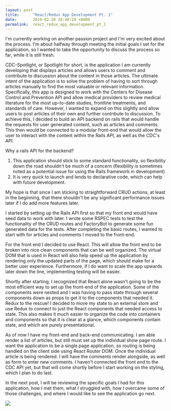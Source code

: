 ```yaml
---
layout: post
title:      "React/Redux App Development Pt. 1"
date:       2019-02-20 20:40:10 +0000
permalink:  react_redux_app_development_pt_1
---
```



I'm currently working on another passion project and I'm very excited about the process. I'm about halfway through meeting the initial goals I set for the application, so I wanted to take the opportunity to discuss the process so far, while it is still fresh. 

CDC-Spotlight, or Spotlight for short, is the application I am currently developing that displays articles and allows users to comment and contribute to discussion about the content in those articles. The ultimate intent of the application is to solve the problem of having to sort through articles manually to find the most valuable or relevant information. Specifically, this app is designed to work with the Centers for Disease Control and Prevention API and allow medical providers to review medical literature for the most up-to-date studies, frontline treatments, and standards of care. However, I wanted to expand on this slightly and allow users to post articles of their own and further contribute to discussion. To achieve this, I decided to build an API backend on rails that would handle the requests for user generated content, such as articles and comments. This then would be connected to a modular front-end that would allow the user to interact with the content within the Rails API, as well as the CDC's API. 

Why a rails API for the backend? 
1) This application should stick to some standard functionality, so flexibility down the road shouldn't be much of a concern (flexibility is sometimes  noted as a potential issue for using the Rails framework in development) 
2) It is very quick to launch and lends to declarative code, which can help with future development.

My hope is that since I am sticking to straightforward CRUD actions, at least in the beginning, that there shouldn't be any significant performance issues later if I do add more features later.

I started by setting up the Rails API first so that my front end would have seed data to work with later. I wrote some RSPEC tests to test the functionality of the CRUD routes and FactoryBot to generate some fun generated data for the tests. After completing the basic routes, I wanted to start with for articles and comments I moved to the front-end.

For the front end I decided to use React. This will allow the front end to be broken into nice clean components that can be well organized. The virtual DOM that is used in React will also help speed up the application by rendering only the updated parts of the page, which should make for a better user experience. Furthermore, if I do want to scale the app upwards later down the line, implementing testing will be easier.

Shortly after starting, I recognized that React alone wasn't going to be the most efficient way to set up the front-end of the application. Some of the components were nested and I was having to pass state through several components down as props to get it to the components that needed it. Redux to the rescue! I decided to move my state to an external store and use Redux to connect to just the React components that needed access to state. This also makes it much easier to organize the code into containers and components so that it is clear at a glance, which components contain state, and which are purely presentational.

As of now I have my front-end and back-end communicating. I am able render a list of articles, but still must set up the individual show page route. I want the application to be a single page application, so routing is being handled on the client side using React Router DOM. Once the individual article is being rendered. I will have the comments render alongside, as well as form to enter new comments. I haven't connected the front end to the CDC API yet, but that will come shortly before I start working on the styling, which I plan to do last.

In the next post, I will be reviewing the specific goals I had for this application, how I met them, what I struggled with, how I overcame some of those challenges, and where I would like to see the application go next. 

![](https://www.freeiconspng.com/uploads/to-be-continued-meme-right-arrow-png-image-5.png)

